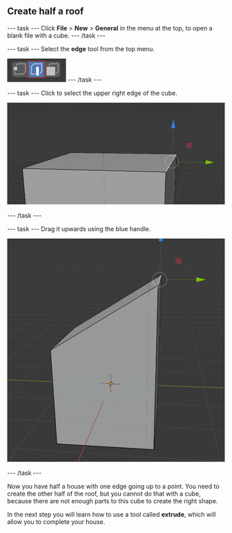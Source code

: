 ## Create half a roof

--- task ---
Click **File** > **New** > **General** in the menu at the top, to open a blank file with a cube.
--- /task ---

--- task ---
Select the **edge** tool from the top menu.

![The three button selection toolbar with the middle button for selecting edges highlighted](images/blender-edge-tool.png)
--- /task ---

--- task ---
Click to select the upper right edge of the cube.

![Edge tool](images/blender-select-right-edge.png)

--- /task ---

--- task ---
Drag it upwards using the blue handle.

![Drag the right edge](images/blender-drag-right-edge.png)

--- /task ---

Now you have half a house with one edge going up to a point. You need to create the other half of the roof, but you cannot do that with a cube, because there are not enough parts to this cube to create the right shape.

In the next step you will learn how to use a tool called **extrude**, which will allow you to complete your house.
